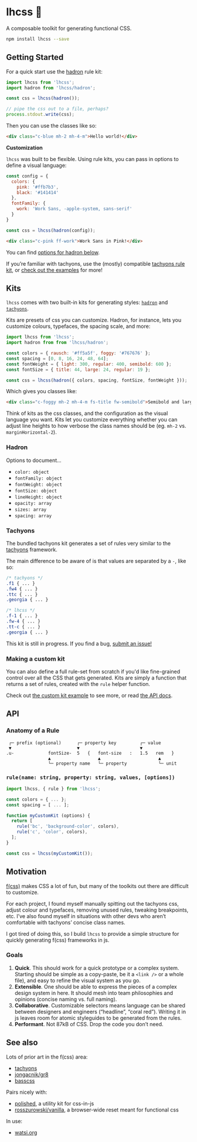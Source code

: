 # lhcss 🚉

A composable toolkit for generating functional CSS.

```bash
npm install lhcss --save
```

## Getting Started

For a quick start use the [hadron](#hadron) rule kit:

```js
import lhcss from 'lhcss';
import hadron from 'lhcss/hadron';

const css = lhcss(hadron());

// pipe the css out to a file, perhaps?
process.stdout.write(css);
```

Then you can use the classes like so:

```html
<div class="c-blue mh-2 mh-4-m">Hello world!</div>
```

**Customization**

`lhcss` was built to be flexible. Using rule kits, you can pass in options to define a visual language:

```js
const config = {
  colors: {
    pink: '#ffb7b3',
    black: '#141414'
  },
  fontFamily: {
    work: 'Work Sans, -apple-system, sans-serif'
  }
}

const css = lhcss(hadron(config));
```

```html
<div class="c-pink ff-work">Work Sans in Pink!</div>
```

You can find [options for hadron below](#hadron).

If you’re familiar with tachyons, use the (mostly) compatible [tachyons rule kit](#tachyons), or [check out the examples](https://github.com/rosszurowski/lhcss/tree/master/examples) for more!

## Kits

`lhcss` comes with two built-in kits for generating styles: [`hadron`](#hadron) and [`tachyons`](#tachyons).

Kits are presets of css you can customize. Hadron, for instance, lets you customize colours, typefaces, the spacing scale, and more:

```js
import lhcss from 'lhcss';
import hadron from from 'lhcss/hadron';

const colors = { rausch: '#ff5a5f', foggy: '#767676' };
const spacing = [0, 8, 16, 24, 48, 64];
const fontWeight = { light: 300, regular: 400, semibold: 600 };
const fontSize = { title: 44, large: 24, regular: 19 };

const css = lhcss(hadron({ colors, spacing, fontSize, fontWeight }));
```

Which gives you classes like:

```html
<div class="c-foggy mh-2 mh-4-m fs-title fw-semibold">Semibold and large</div>
```

Think of kits as the css classes, and the configuration as the visual language you want. Kits let you customize everything whether you can adjust line heights to how verbose the class names should be (eg. `mh-2` vs. `marginHorizontal-2`).

### Hadron

Options to document…

* `color: object`
* `fontFamily: object`
* `fontWeight: object`
* `fontSize: object`
* `lineHeight: object`
* `opacity: array`
* `sizes: array`
* `spacing: array`

### Tachyons

The bundled tachyons kit generates a set of rules very similar to the [tachyons](http://tachyons.io/docs/) framework.

The main difference to be aware of is that values are separated by a `-`, like so:

```css
/* tachyons */
.f1 { ... }
.fw4 { ... }
.ttc { ... }
.georgia { ... }

/* lhcss */
.f-1 { ... }
.fw-4 { ... }
.tt-c { ... }
.georgia { ... }
```

This kit is still in progress. If you find a bug, [submit an issue!](https://github.com/rosszurowski/lhc/issues/new)

### Making a custom kit

You can also define a full rule-set from scratch if you'd like fine-grained control over all the CSS that gets generated. Kits are simply a function that returns a set of rules, created with the `rule` helper function.

Check out [the custom kit example](https://github.com/rosszurowski/lhc/blob/master/examples/custom-kit.js) to see more, or read [the API docs](#api).

## API

### Anatomy of a Rule

```
 ┌─ prefix (optional)      ┌─ property key         ┌─ value
 ▼                         ▼                       ▼
.u-             fontSize-  5   {   font-size   :   1.5   rem   }
                ▲                  ▲                      ▲
                └─ property name   └─ property            └─ unit
```


### `rule(name: string, property: string, values, [options])`

```js
import lhcss, { rule } from 'lhcss';

const colors = { ... };
const spacing = [ ... ];

function myCustomKit (options) {
  return [
    rule('bc', 'background-color', colors),
    rule('c', 'color', colors),
  ];
}

const css = lhcss(myCustomKit());
```

## Motivation

[f(css)](http://www.jon.gold/2015/07/functional-css/) makes CSS a lot of fun, but many of the toolkits out there are difficult to customize.

For each project, I found myself manually spitting out the tachyons css, adjust colour and typefaces, removing unused rules, tweaking breakpoints, etc. I’ve also found myself in situations with other devs who aren’t comfortable with tachyons’ concise class names.

I got tired of doing this, so I build  `lhcss` to provide a simple structure for quickly generating f(css) frameworks in js.

### Goals

1. **Quick**. This should work for a quick prototype or a complex system. Starting should be simple as a copy-paste, be it a `<link />` or a whole file), and easy to refine the visual system as you go.
2. **Extensible**. One should be able to express the pieces of a complex design system in here. It should mesh into team philosophies and opinions (concise naming vs. full naming).
3. **Collaborative**. Customizable selectors means language can be shared between designers and engineers (“headline”, “coral red”). Writing it in js leaves room for atomic styleguides to be generated from the rules.
4. **Performant**. Not 87kB of CSS. Drop the code you don’t need.

## See also

Lots of prior art in the f(css) area:

* [tachyons](https://github.com/tachyons-css/tachyons/)
* [jongacnik/gr8](https://github.com/jongacnik/gr8)
* [basscss](https://github.com/basscss/basscss)

Pairs nicely with:

* [polished](https://github.com/styled-components/polished), a utility kit for css-in-js
* [rosszurowski/vanilla](https://github.com/rosszurowski/vanilla), a browser-wide reset meant for functional css

In use:

* [watsi.org](https://watsi.org)
